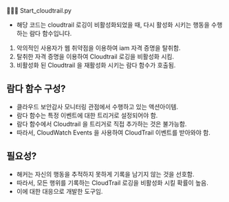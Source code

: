 🧑🏻‍💻 Start_cloudtrail.py
- 해당 코드는 cloudtrail 로깅이 비활성화되었을 때, 다시 활성화 시키는 행동을 수행하는 람다 함수입니다.

1. 악의적인 사용자가 웹 취약점을 이용하여 iam 자격 증명을 탈취함.
2. 탈취한 자격 증명을 이용하여 Cloudtrail 로깅을 비활성화 시킴.
3. 비활성화 된 Cloudtrail 을 재활성화 시키는 람다 함수가 호출됨.

## 람다 함수 구성?
- 클라우드 보안감사 모니터링 관점에서 수행하고 있는 액션아이템.
- 람다 함수는 특정 이벤트에 대한 트리거로 설정되어야 함.
- 람다 함수에서 Cloudtrail 을 트리거로 직접 추가하는 것은 불가능함.
- 따라서, CloudWatch Events 을 사용하여 CloudTrail 이벤트를 받아와야 함.

## 필요성?
- 해커는 자신의 행동을 추적하지 못하게 기록을 남기지 않는 것을 선호함.
- 따라서, 모든 행위를 기록하는 CloudTrail 로깅을 비활성화 시킬 확률이 높음.
- 이에 대한 대응으로 개발한 도구임.
